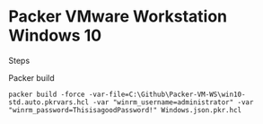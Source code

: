 # Packer VMware Workstation Windows 10

Steps

Packer build

```
packer build -force -var-file=C:\Github\Packer-VM-WS\win10-std.auto.pkrvars.hcl -var "winrm_username=administrator" -var "winrm_password=ThisisagoodPassword!" Windows.json.pkr.hcl
```
